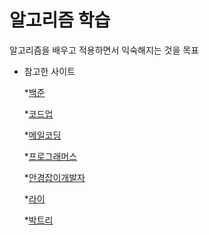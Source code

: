 # 알고리즘 학습

알고리즘을 배우고 적용하면서 익숙해지는 것을 목표

* 참고한 사이트

  *[백준](https://www.acmicpc.net/)
  
  *[코드업](https://codeup.kr/)
  
  *[메일코딩](https://mailprogramming.com/)
  
  *[프로그래머스](https://programmers.co.kr/)
  
  *[안경잡이개발자](https://blog.naver.com/ndb796/)
  
  *[라이](https://blog.naver.com/kks227/)
  
  *[박트리](https://baactree.tistory.com/)
  
